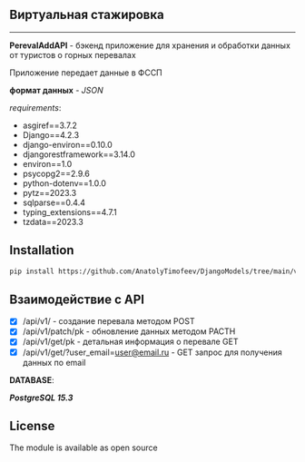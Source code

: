 ## Виртуальная стажировка 
___
**PerevalAddAPI** - бэкенд приложение для хранения и обработки данных от туристов о горных перевалах

Приложение передает данные в ФССП

**формат данных** - *JSON*

*requirements*:
+ asgiref==3.7.2
+ Django==4.2.3
+ django-environ==0.10.0
+ djangorestframework==3.14.0
+ environ==1.0
+ psycopg2==2.9.6
+ python-dotenv==1.0.0
+ pytz==2023.3
+ sqlparse==0.4.4
+ typing_extensions==4.7.1
+ tzdata==2023.3

## Installation
```bash
pip install https://github.com/AnatolyTimofeev/DjangoModels/tree/main/virtstage

```
## Взаимодействие с API
+ [X]  /api/v1/ - создание перевала методом POST
+ [X] /api/v1/patch/pk - обновление данных методом PACTH
+ [X] /api/v1/get/pk - детальная информация о перевале GET
+ [X] /api/v1/get/?user_email=user@email.ru - GET запрос для получения данных по email

**DATABASE**:

***PostgreSQL 15.3***

## License

The module is available as open source
